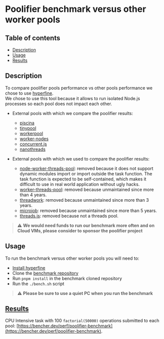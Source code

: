 # Poolifier benchmark versus other worker pools

## Table of contents

- [Description](#description)
- [Usage](#usage)
- [Results](#results)

## Description

To compare poolifier pools performance vs other pools performance we chose to use [hyperfine](https://github.com/sharkdp/hyperfine).  
We chose to use this tool because it allows to run isolated Node.js processes so each pool does not impact each other.

- External pools with which we compare the poolifier results:

  - [piscina](https://github.com/piscinajs/piscina)
  - [tinypool](https://github.com/tinylibs/tinypool)
  - [workerpool](https://github.com/josdejong/workerpool)
  - [worker-nodes](https://github.com/allegro/node-worker-nodes)
  - [concurrent.js](https://github.com/bitair-org/concurrent.js)
  - [nanothreads](https://github.com/snuffyDev/nanothreads)

- External pools with which we used to compare the poolifier results:

  - [node-worker-threads-pool](https://github.com/SUCHMOKUO/node-worker-threads-pool): removed because it does not support dynamic modules import or import outside the task function. The task function is expected to be self-contained, which makes it difficult to use in real world application without ugly hacks.
  - [worker-threads-pool](https://github.com/watson/worker-threads-pool): removed because unmaintained since more than 4 years.
  - [threadwork](https://github.com/kevlened/threadwork): removed because unmaintained since more than 3 years.
  - [microjob](https://github.com/wilk/microjob): removed because unmaintained since more than 5 years.
  - [threads.js](https://github.com/andywer/threads.js): removed because not a threads pool.

> :warning: **We would need funds to run our benchmark more often and on Cloud VMs, please consider to sponsor the poolifier project**

## Usage

To run the benchmark versus other worker pools you will need to:

- [Install hyperfine](https://github.com/sharkdp/hyperfine#installation)
- Clone the [benchmark repository](https://github.com/poolifier/benchmark)
- Run `pnpm install` in the benchmark cloned repository
- Run the `./bench.sh` script

> :warning: **Please be sure to use a quiet PC when you run the benchmark**

## [Results](https://bencher.dev/perf/poolifier-benchmark)

CPU Intensive task with 100 `factorial(50000)` operations submitted to each pool: [https://bencher.dev/perf/poolifier-benchmark](https://bencher.dev/perf/poolifier-benchmark).
